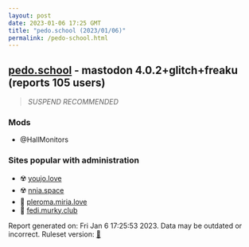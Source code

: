 ```yaml
---
layout: post
date: 2023-01-06 17:25 GMT
title: "pedo.school (2023/01/06)"
permalink: /pedo-school.html
---
```



## [pedo.school](https://pedo.school) - mastodon 4.0.2+glitch+freaku (reports 105 users)

> *SUSPEND RECOMMENDED*

### Mods
 * @HallMonitors

### Sites popular with administration

* ☢️ [youjo.love](/youjo-love.html)
* ☢️ [nnia.space](/nnia-space.html)
* 🐘 [pleroma.miria.love](/pleroma-miria-love.html)
* 🚫 [fedi.murky.club](/fedi-murky-club.html)

Report generated on: Fri Jan  6 17:25:53 2023. Data may be outdated or incorrect.
Ruleset version: [🏀](/version-basketball)
